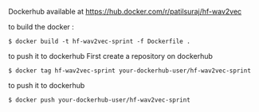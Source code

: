 Dockerhub available at https://hub.docker.com/r/patilsuraj/hf-wav2vec

to build the docker :

```
$ docker build -t hf-wav2vec-sprint -f Dockerfile .
```

to push it to dockerhub
First create a repository on dockerhub
```
$ docker tag hf-wav2vec-sprint your-dockerhub-user/hf-wav2vec-sprint
```

to push it to dockerhub

```
$ docker push your-dockerhub-user/hf-wav2vec-sprint
```
